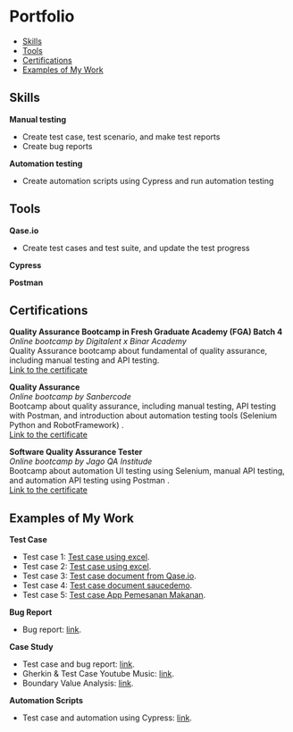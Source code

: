 # Portfolio
- [Skills](#skills)
- [Tools](#tools)
- [Certifications](#certifications)
- [Examples of My Work](#examples-of-my-work)

## Skills

__Manual testing__
  * Create test case, test scenario, and make test reports
  * Create bug reports

__Automation testing__
  * Create automation scripts using Cypress and run automation testing

## Tools

__Qase.io__
  * Create test cases and test suite, and update the test progress
  
__Cypress__

__Postman__

## Certifications

__Quality Assurance Bootcamp in Fresh Graduate Academy (FGA) Batch 4__  
*Online bootcamp by Digitalent x Binar Academy*  
Quality Assurance bootcamp about fundamental of quality assurance, including manual testing and API testing.   
[Link to the certificate](https://drive.google.com/file/d/1_4P9I4H_l-8WgFRGlIPWmi5tpzXYva3w/view?usp=share_link)

__Quality Assurance__  
*Online bootcamp by Sanbercode*  
Bootcamp about quality assurance, including manual testing, API testing with Postman, and introduction about automation testing tools (Selenium Python and RobotFramework)  .   
[Link to the certificate](https://drive.google.com/file/d/1S1ME413FJlNL-s5ax5yMIRbYEGVpSySw/view?usp=share_link)

__Software Quality Assurance Tester__  
*Online bootcamp by Jago QA Institude*  
Bootcamp about automation UI testing using Selenium, manual API testing, and automation API testing using Postman .   
[Link to the certificate](https://drive.google.com/drive/folders/12pNHHx1kVi43UhtcfPfJhb3u5V2ZYnXJ?usp=share_link)

## Examples of My Work
__Test Case__  
  * Test case 1: [Test case using excel](https://docs.google.com/spreadsheets/d/1ELczcsqpujvpZkXTb3EoDtvJg0XxstCw/edit?usp=share_link&ouid=103318968433682744563&rtpof=true&sd=true).
  * Test case 2: [Test case using excel](https://docs.google.com/spreadsheets/d/1mzIVF4M2x1Sm6jB551cSLkPPd__0cp04/edit?usp=sharing&ouid=103318968433682744563&rtpof=true&sd=true).
  * Test case 3: [Test case document from Qase.io](https://drive.google.com/file/d/1WobfhhY89JK028cHojsnkH0LF9_vF5hw/view?usp=share_link).
  * Test case 4: [Test case document saucedemo](https://docs.google.com/spreadsheets/d/192fror7FYx53cE7ZoBfEwMUWvwFbfuMz8zZg9hTjlRY/edit?usp=sharing).
  * Test case 5: [Test case App Pemesanan Makanan](https://docs.google.com/spreadsheets/d/1NPezk1Gr7IPkS1bn8PlMcsVlBuGeiIR_3t-doKjQg7Q/edit?usp=share_link).

__Bug Report__
  * Bug report: [link](https://docs.google.com/document/d/1VTZvPi3y2iHbRCd1225vhL0GkiXFqia6JCtD4qruEcc/edit?usp=share_link).

__Case Study__  
  * Test case and bug report: [link](https://drive.google.com/file/d/18KoqVH-dMZFcHRPHPAQCIU_iDqFAZP3n/view?usp=share_link).
  * Gherkin & Test Case Youtube Music: [link](https://docs.google.com/spreadsheets/d/120G1RUI-Sn2VsZfy64B-M7LrwkuUaCcJAb76Y7x9_U4/edit?usp=sharing).
  * Boundary Value Analysis: [link](https://docs.google.com/spreadsheets/d/1hZGJWzcQD7vmIQpXnTR6JCoIYvaGTlLqj6Bc8PCN-X8/edit?usp=sharing).
  
 __Automation Scripts__
 * Test case and automation using Cypress: [link](https://drive.google.com/file/d/1n80ISEsZO0v_vJpk5lI-VUoMjsxe-pwr/view?usp=sharing).








  

